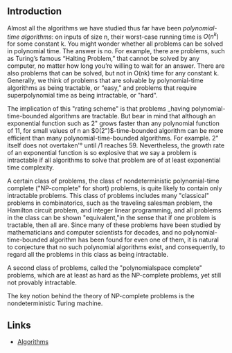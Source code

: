 ## Introduction


Almost all the algorithms we have studied thus far have been *polynomial-time algorithms*: on inputs of size n, their worst-case running time is $O(n^k)$ for some constant k.
You might wonder whether all problems can be solved in polynomial time. The answer is no.
For example, there are problems, such as Turing’s famous “Halting Problem,” that cannot be solved by any computer, no matter how long you’re willing to wait for an answer.
There are also problems that can be solved, but not in O(nk) time for any constant k.
Generally, we think of problems that are solvable by polynomial-time algorithms as being tractable, or “easy,” and problems that require superpolynomial time as being intractable, or "hard".



The implication of this "rating scheme" is that problems _having polynomial-time-bounded algorithms are tractable. 
But bear in mind that although an exponential function such as 2" grows faster than any polynomial function of 11, for small values of n an $0(2")$-time-bounded algorithm can be more efficient than many polynomial-time-bounded algorithms.
For example. 2" itself does not overtaken'° until /1 reaches 59. 
Nevertheless, the growth rate of an exponential function is so explosive that we say a problem is intractable if all algorithms to solve that problem are of at least exponential time complexity.


A certain class of problems, the class cf nondeterministic polynomial-time complete ("NP-complete" for short) problems, is quite likely to contain only intractable problems. 
This class of problems includes many "classical" problems in combinatorics, such as the traveling salesman problem, the Hamilton circuit problem, and integer linear programming, and all problems in the class can be shown "equivalent,"in the sense that if one problem is tractable, then all are. 
Since many of these problems have been studied by mathematicians and computer scientists for decades, and no polynomial-time-bounded algorithm has been found for even one of them, 
it is natural to conjecture that no such polynomial algorithms exist, and consequently, to regard all the problems in this class as being intractable.

A second class of problems, called the "polynomialspace complete" problems, which are at least as hard as the NP-complete
problems, yet still not provably intractable.


The key notion behind the theory of NP-complete problems is the nondeterministic Turing machine.






## Links

- [Algorithms](/docs/CS/Algorithms/Algorithms.md)
